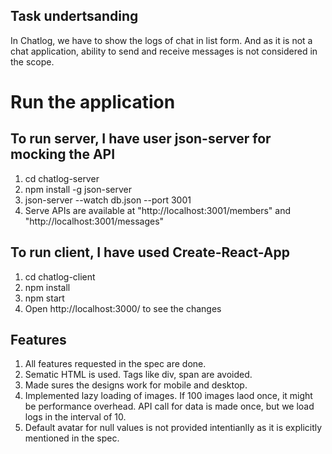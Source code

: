 ## Task undertsanding

In Chatlog, we have to show the logs of chat in list form.
And as it is not a chat application, ability to send and receive messages is not considered in the scope.

# Run the application

## To run server, I have user json-server for mocking the API

1. cd chatlog-server
2. npm install -g json-server
3. json-server --watch db.json --port 3001
4. Serve APIs are available at "http://localhost:3001/members" and "http://localhost:3001/messages"

## To run client, I have used Create-React-App

1. cd chatlog-client
2. npm install
3. npm start
4. Open http://localhost:3000/ to see the changes

## Features

1. All features requested in the spec are done.
2. Sematic HTML is used. Tags like div, span are avoided.
3. Made sures the designs work for mobile and desktop.
4. Implemented lazy loading of images. If 100 images laod once, it might be performance overhead.
   API call for data is made once, but we load logs in the interval of 10.
5. Default avatar for null values is not provided intentianlly as it is explicitly mentioned in the spec.
